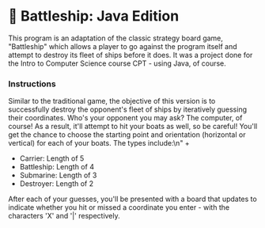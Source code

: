 # 🚢 Battleship: Java Edition
This program is an adaptation of the classic strategy board game, "Battleship" which allows a player to go against the program itself and attempt to destroy its fleet of ships before it does. It was a project done for the Intro to Computer Science course CPT - using Java, of course.

### Instructions
Similar to the traditional game, the objective of this version is to successfully destroy the opponent's fleet of ships by iteratively guessing their coordinates. Who's your opponent you may ask? The computer, of course! As a result, it'll attempt to hit your boats as well, so be careful! You'll get the chance to choose the starting point and orientation (horizontal or vertical) for each of your boats. The types include:\n" +
- Carrier: Length of 5
- Battleship: Length of 4
- Submarine: Length of 3
- Destroyer: Length of 2

After each of your guesses, you'll be presented with a board that updates to indicate whether you hit or missed a coordinate you enter - with the characters 'X' and '|' respectively.
